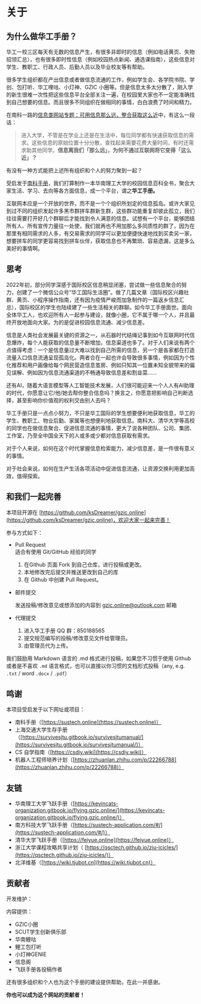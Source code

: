 # 关于

## 为什么做华工手册？

华工一校三区每天有无数的信息产生，有很多非即时的信息（例如电话黄页、失物招领汇总），也有很多即时性信息（例如校园热点新闻、通选课指南），这些信息对学生、教职工、行政人员、后勤人员以及毕业校友等有帮助。

很多学生组织都在产出信息或者做信息流通的工作，例如学生会、各学院书院、学创、包打听、华工哩咕、小灯神、GZIC 小圈等。但是信息太多太分散了，刚入学的新生很难一次性把这些信息平台全部关注一遍，在校园里大家也不一定能准确找到自己想要的信息。而且很多不同组织在做相同的事情，白白浪费了时间和精力。



在南科一路的[信息类网站专题：可用信息那么远，整合获取这么近](https://nanke.suste.ch/2020/10/10/niko-museum-ten-websites-information-websites/)中，有这么一段话：

> 进入大学，不管是在学业上还是在生活中，每位同学都有快速获取信息的需求。这些信息的原始位置十分分散，查找起来需要花费大量时间，有时还需求助其他同学。**信息离我们「那么远」，为何不通过互联网将它变得「这么近」？**

有没有一种方式能把上述所有组织和个人的努力聚到一起？

受启发于[南科手册](https://sustech.online)，我们打算制作一本华南理工大学的校园信息百科全书，聚合大家生活、学习、去向等各方面信息，成一个平台，谓之**华工手册。**

互联网本应是一个开放的世界，而不是一个个组织所划定的信息孤岛。或许大家见到过不同的组织发起许多黑市群拼车群新生群，这些群功能重复却彼此孤立，我们往往需要打开好几个群聊后才能找到令人满意的信息。试想有一个平台，能够团结所有人、所有宣传力量往一处使，我们就再也不用加那么多同质性的群了，因为在那里有相同需求的人多，有交易需求的同学可以更加便捷快速地找到买卖另一家，想要拼车的同学更容易找到拼车伙伴，获取信息也不再繁琐、容易遗漏，这是多么美好的事情啊。

## 思考

2022年初，部分同学深感于国际校区信息稍显闭塞，尝试做一些信息聚合的努力，创建了一个微信公众号“华工国际生活圈”。做了几篇文章（国际校区兴趣社群、黄页、小程序操作指南，还有因为疫情严峻而加急制作的一篇返乡信息汇总），国际校区的学生也陆续建了一些生活相关的群聊。如今华工手册面世。面向全体华工人，也欢迎所有人一起参与建设，就像小圈，它不属于哪一个人，并且最终开放地面向大家。为的是促进校园信息流通、减少信息差。

信息是人类社会发展最关键的资源之一，从石器时代结绳记事到如今互联网时代信息爆炸，每个人能获取的信息量不断增加，信息渠道也多了。对于人们来说有两个点值得考虑：一个是信息量过大难以找到自己所需的信息，另一个是各家都在打造流量入口信息流通呈现孤岛化。两者合在一起也许会导致很多事情，例如因为个性化推荐和用户画像给每个网民营造信息茧房、例如只知其一位置未知全貌带来的偏见误解、例如因为信息流通渠道的不畅通导致信息差和割韭菜……

还有AI，随着大语言模型等人工智能技术发展，人们很可能迎来一个人人有AI助理的时代，你愿意让它/他/她去帮你整合信息吗？换言之，你愿意把影响自己判断选择，甚至影响你价值观的权利交由别人去吗？

华工手册只是一点点小努力，不只是华工国际的学生想要便利地获取信息，华工的学生、教职工、物业后勤、家属等也想便利地获取信息。南科大、清华大学等高校的同学也在做信息聚合、促进信息流通的事情，更大了说各种团队、公司、集团、工作室，乃至全中国全天下的人或多或少都对信息获取有需求。

对于个人来说，如何在这个时代掌握信息检索能力，减少信息差，是一件很有意义的事情。

对于社会来说，如何在生产生活各项活动中促进信息流通，让资源交换利用更加高效，值得探索。

## 和我们一起完善

本项目开源在 [https://github.com/ksDreamer/gzic.online](https://github.com/ksDreamer/gzic.online)，欢迎大家一起来完善！

参与方式如下：

* Pull Request\
  适合有使用 Git/GitHub 经验的同学
  1. 在Github 页面 Fork 到自己仓库，进行投稿或更改。
  2. 本地修改完后提交并推送更改到自己的库
  3. 在 Github 中创建 Pull Request。
*   邮件提交

    发送投稿/修改意见或想添加的内容到 gzic.online@outlook.com 邮箱
* 代理提交
  1. 进入华工手册 QQ 群：850188565
  2. 提交规范编写的投稿/修改意见文件给管理员。
  3. 由管理员代为上传。

我们鼓励用 Markdown 语言的 .md 格式进行投稿，如果您不习惯于使用 Github 或者是不喜欢 `.md` 语言格式，也可以直接以你习惯的文档形式投稿（any, e.g. `.txt` / word `.docx` / `.pdf`）

## 鸣谢

本项目受启发于以下网址或项目：

* 南科手册（[https://sustech.online](https://sustech.online)）
* 上海交通大学生存手册（[https://survivesjtu.gitbook.io/survivesjtumanual/](https://survivesjtu.gitbook.io/survivesjtumanual/)）
* CS 自学指南（[https://csdiy.wiki](https://csdiy.wiki)）
* 机器人工程师培养计划（[https://zhuanlan.zhihu.com/p/22266788](https://zhuanlan.zhihu.com/p/22266788)）

## 友链

* 华南理工大学飞跃手册（[https://kevincats-organization.gitbook.io/flying.gzic.online/](https://kevincats-organization.gitbook.io/flying.gzic.online/)）
* 南方科技大学飞跃手册（[https://sustech-application.com/#/](https://sustech-application.com/#/)）
* 清华大学飞跃手册（[https://feiyue.online](https://feiyue.online)）
* 浙江大学课程攻略共享计划（ [https://qsctech.github.io/zju-icicles/](https://qsctech.github.io/zju-icicles/)）
* 北洋维基（[https://wiki.tjubot.cn](https://wiki.tjubot.cn)）

## 贡献者

开发维护：



内容提供：

* GZIC小圈
* SCUT学生创新俱乐部
* 华南鲤咕
* 鲤工包打听
* 小灯神GENIE
* 信息阁
* 飞跃手册各投稿作者

还有很多组织和个人也为这个手册的建设提供帮助，在此一并感谢。



**你也可以成为这个网站的贡献者！**
